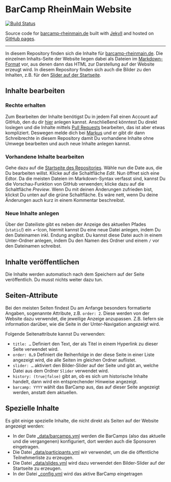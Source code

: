 # BarCamp RheinMain Website

[![Build Status](https://travis-ci.org/BCRM/static.svg?branch=master)](https://travis-ci.org/BCRM/static)

Source code for [barcamp-rheinmain.de](https://barcamp-rheinmain.de/) built with [Jekyll](https://jekyllrb.com/) and hosted on [GitHub pages](https://pages.github.com/).

----

In diesem Repository finden sich die Inhalte für [barcamp-rheinmain.de](https://barcamp-rheinmain.de/). Die einzelnen Inhalts-Seite der Website liegen dabei als Dateien im [Markdown-Format](http://daringfireball.net/projects/markdown/) vor, aus denen dann das HTML zur Darstellung auf der Website erzeugt wird. In diesem Repository finden sich auch die Bilder zu den Inhalten, z.B. für den [Slider auf der Startseite](/_data/slides.yml).

## Inhalte bearbeiten

### Rechte erhalten

Zum Bearbeiten der Inhalte benötigst Du in jedem Fall einen Account auf GitHub, den du dir [hier](https://github.com/signup/free) anlegen kannst. Anschließend könntest Du direkt loslegen und die Inhalte mittels [Pull Requests](https://help.github.com/articles/using-pull-requests) bearbeiten, das ist aber etwas kompliziert. Deswegen melde dich bei [Markus](https://github.com/coderbyheart/) und er gibt dir dann Schreibrechte in diesem Repository damit Du vorhandene Inhalte ohne Umwege bearbeiten und auch neue Inhalte anlegen kannst.

### Vorhandene Inhalte bearbeiten

Gehe dazu auf die [Startseite des Repositories](https://github.com/BCRM/static). Wähle nun die Date aus, die Du bearbeiten willst. Klicke auf die Schaltfläche *Edit*. Nun öffnet sich eine Edtor. Da die meisten Dateien im Markdown-Syntax verfasst sind, kannst Du die Vorschau-Funktion von GitHub verwenden; klicke dazu auf die Schaltfläche *Preview*. Wenn Du mit deinen Änderungen zufrieden bist, klickst Du unten auf die grüne Schaltfläche. Es wäre nett, wenn Du deine Änderungen auch kurz in einem Kommentar beschreibst.

### Neue Inhalte anlegen

Über der Dateiliste gibt es neben der Anzeige des aktuellen Pfades (`static`/) ein *+*-Icon, hiermit kannst Du eine neue Datei anlegen, indem Du den Dateinamen inkl. Endung angibst. Du kannst diese Datei auch in einem Unter-Ordner anlegen, indem Du den Namen des Ordner und einem `/` vor den Dateinamen schreibst.

## Inhalte veröffentlichen

Die Inhalte werden automatisch nach dem Speichern auf der Seite veröffentlich. Du musst nichts weiter dazu tun.

## Seiten-Attribute

Bei den meisten Seiten findest Du am Anfange besonders formatierte Angaben, sogenannte Attribute, z.B. `order: 2`. Diese werden von der Website dazu verwendet, die jeweilige Anzeige anzupassen. Z.B. liefern sie information darüber, wie die Seite in der Unter-Navigation angezeigt wird.

Folgende Seitenattribute kannst Du verwenden:

 * `title: …` Definiert den Text, der als Titel in einem Hyperlink zu dieser Seite verwendet wird.
 * `order: 0…9` Definiert die Reihenfolge in der diese Seite in einer Liste  angezeigt wird, die alle Seiten im gleichen Ordner auflistet.
 * `slider: …` aktiviert den Bilder-Slider auf der Seite und gibt an, welche Datei aus dem Ordner `Slider` verwendet wird. 
 * `history: (true|false)` gibt an, ob es sich um historische Inhalte handelt, dann wird ein entsprechender Hinweise angezeigt.
 * `barcamp: YYYY` wählt das BarCamp aus, das auf dieser Seite angezeigt werden, anstatt dem aktuellen.

## Spezielle Inhalte

Es gibt einige spezielle Inhalte, die nicht direkt als Seiten auf der Website angezeigt werden:

 * In der Date [\_data/barcamps.yml](_data/barcamps.yml) werden die BarCamps (also das aktuelle und die vergangenen) konfiguriert, dort werden auch die Sponsoren eingetragen.
 * Die Datei [\_data/participants.yml](/_data/participants.yml) wir verwendet, um die die öffentliche Teilnehmerliste zu erzeugen.
 * Die Datei [\_data/slides.yml](/_data/slides.yml) wird dazu verwendet den Bilder-Slider auf der Startseite zu erzeugen.
 * In der Datei [\_config.yml](/_config.yml) wird das aktive BarCamp eingetragen
